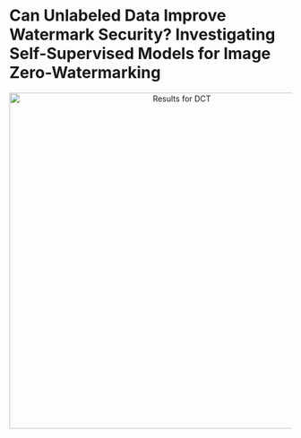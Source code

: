 # Can Unlabeled Data Improve Watermark Security? Investigating Self-Supervised Models for Image Zero-Watermarking



<p align="center">
  <img src="https://github.com/SVJLucas/self-supervised-watermarking/assets/60625769/90fe4d38-658e-4aad-b594-3bd95398715d" alt="Results for DCT" height="600px" />
</p>
